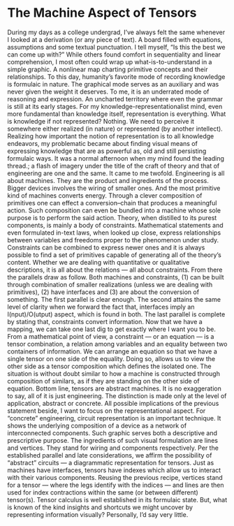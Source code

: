 # The Machine Aspect of Tensors
During my days as a college undergrad, I’ve always felt the same whenever I looked at a derivation (or any piece of text). A board filled with equations, assumptions and some textual punctuation. I tell myself, “Is this the best we can come up with?” While others found comfort in sequentiality and linear comprehension, I most often could wrap up what-is-to-understand in a simple graphic. A nonlinear map charting primitive concepts and their relationships.
To this day, humanity’s favorite mode of recording knowledge is formulaic in nature. The graphical mode serves as an auxiliary and was never given the weight it deserves. To me, it is an underrated mode of reasoning and expression. An uncharted territory where even the grammar is still at its early stages.
For my knowledge-representationalist mind, even more fundamental than knowledge itself, representation is everything. What is knowledge if not represented? Nothing. We need to perceive it somewhere either realized (in nature) or represented (by another intellect).
Realizing how important the notion of representation is to all knowledge endeavors, my problematic became about finding visual means of expressing knowledge that are as powerful as, old and still persisting formulaic ways.
It was a normal afternoon when my mind found the leading thread.; a flash of imagery under the title of the craft of theory and that of engineering are one and the same.
It came to me twofold.
Engineering is all about machines. They are the product and ingredients of the process. Bigger devices involves the wiring of smaller ones. And the most primitive kind of machines converts energy.
Through a clever composition of primitives one can effect a conversion–chain that produces a meaningful action. Such composition can even be bundled into a machine whose sole purpose is to perform the said action.
Theory, when distilled to its purest components, is mainly a body of constraints. Mathematical statements and even formulated in-text laws, when looked up close, express relationships between variables and freedoms proper to the phenomenon under study.
Constraints can be combined to express newer ones and it is always possible to find a set of primitives capable of generating all of the theory’s content. Whether we are dealing with quantitative or qualitative descriptions, it is all about the relations — all about constraints.
From there the parallels draw as follow.
Both machines and constraints, (1) can be built through combination of smaller realizations (unless we are dealing with primitives), (2) have interfaces and (3) are about the conversion of something. The first parallel is clear enough. The second attains the same level of clarity when we forward the fact that, interfaces imply an I(nput)/O(utput) aspect, which is found in both. The last parallel is complete by stating that, constraints convert information.
Now that we have a mapping, we can take one last dig to get exactly where I want you to be.
From a mathematical point of view, a constraint — or an equation — is a tensor combination, a relation among variables and an equality between two containers of information. We can arrange an equation so that we have a single tensor on one side of the equality. Doing so, allows us to view the other side as a tensor composition which defines the isolated one. The situation is without doubt similar to how a machine is constructed through composition of similars, as if they are standing on the other side of equation.
Bottom line, tensors are abstract machines.
It is no exaggeration to say, all of it is just engineering. The distinction is made only at the level of application, abstract or concrete. All possible implications of the previous statement beside, I want to focus on the representational aspect.
For “concrete” engineering, circuit representation is an important technique. It shows the underlying composition of a device as a network of interconnected components. Such graphic serves both a descriptive and prescriptive purpose. The ingredients of such visual formulation are lines and vertices. They stand for wiring and components respectively.
Per the established parallel and late considerations, we affirm the possibility of “abstract” circuits — a diagrammatic representation for tensors.
Just as machines have interfaces, tensors have indexes which allow us to interact with their various components. Reusing the previous recipe, vertices stand for a tensor — where the legs identify with the indices — and lines are then used for index contractions within the same (or between different) tensor(s).
Tensor calculus is well established in its formulaic state. But, what is known of the kind insights and shortcuts we might uncover by representing information visually?
Personally, I’d say very little.